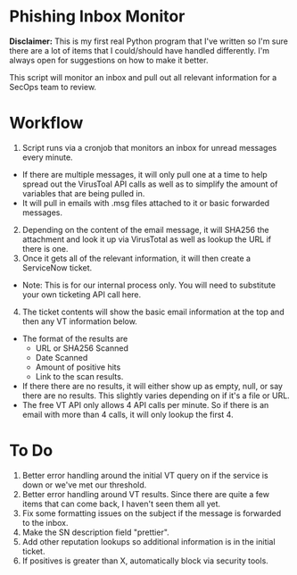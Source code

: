 # Phishing Inbox Monitor
**Disclaimer:** This is my first real Python program that I've written so I'm sure there are a lot of items that I could/should have handled differently. I'm always open for suggestions on how to make it better.

This script will monitor an inbox and pull out all relevant information for a SecOps team to review.

# Workflow
1. Script runs via a cronjob that monitors an inbox for unread messages every minute.
 - If there are multiple messages, it will only pull one at a time to help spread out the VirusToal API calls as well as to simplify the amount of variables that are being pulled in.
 - It will pull in emails with .msg files attached to it or basic forwarded messages.
2. Depending on the content of the email message, it will SHA256 the attachment and look it up via VirusTotal as well as lookup the URL if there is one.
3. Once it gets all of the relevant information, it will then create a ServiceNow ticket.
 - Note: This is for our internal process only. You will need to substitute your own ticketing API call here.
 4. The ticket contents will show the basic email information at the top and then any VT information below.
 - The format of the results are
   - URL or SHA256 Scanned
   - Date Scanned
   - Amount of positive hits
   - Link to the scan results.
 - If there there are no results, it will either show up as empty, null, or say there are no results. This slightly varies depending on if it's a file or URL.
 - The free VT API only allows 4 API calls per minute. So if there is an email with more than 4 calls, it will only lookup the first 4.

# To Do
1. Better error handling around the initial VT query on if the service is down or we've met our threshold.
2. Better error handling around VT results. Since there are quite a few items that can come back, I haven't seen them all yet.
3. Fix some formatting issues on the subject if the message is forwarded to the inbox.
4. Make the SN description field "prettier".
5. Add other reputation lookups so additional information is in the initial ticket.
6. If positives is greater than X, automatically block via security tools.
